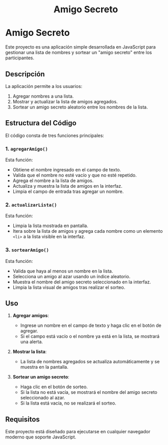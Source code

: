 <h1 align="center"> Amigo Secreto </h1>


# Amigo Secreto

Este proyecto es una aplicación simple desarrollada en JavaScript para gestionar una lista de nombres y sortear un "amigo secreto" entre los participantes.

## Descripción

La aplicación permite a los usuarios:

1. Agregar nombres a una lista.
2. Mostrar y actualizar la lista de amigos agregados.
3. Sortear un amigo secreto aleatorio entre los nombres de la lista.

## Estructura del Código

El código consta de tres funciones principales:

### 1. `agregarAmigo()`

Esta función:
- Obtiene el nombre ingresado en el campo de texto.
- Valida que el nombre no esté vacío y que no esté repetido.
- Agrega el nombre a la lista de amigos.
- Actualiza y muestra la lista de amigos en la interfaz.
- Limpia el campo de entrada tras agregar un nombre.

### 2. `actualizarLista()`

Esta función:
- Limpia la lista mostrada en pantalla.
- Itera sobre la lista de amigos y agrega cada nombre como un elemento `<li>` a la lista visible en la interfaz.

### 3. `sortearAmigo()`

Esta función:
- Valida que haya al menos un nombre en la lista.
- Selecciona un amigo al azar usando un índice aleatorio.
- Muestra el nombre del amigo secreto seleccionado en la interfaz.
- Limpia la lista visual de amigos tras realizar el sorteo.

## Uso

1. **Agregar amigos**:
   - Ingrese un nombre en el campo de texto y haga clic en el botón de agregar.
   - Si el campo está vacío o el nombre ya está en la lista, se mostrará una alerta.

2. **Mostrar la lista**:
   - La lista de nombres agregados se actualiza automáticamente y se muestra en la pantalla.

3. **Sortear un amigo secreto**:
   - Haga clic en el botón de sorteo.
   - Si la lista no está vacía, se mostrará el nombre del amigo secreto seleccionado al azar.
   - Si la lista está vacía, no se realizará el sorteo.

## Requisitos

Este proyecto está diseñado para ejecutarse en cualquier navegador moderno que soporte JavaScript.



